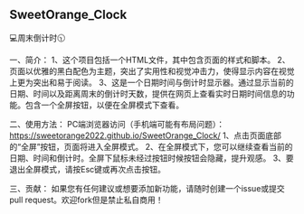 ## SweetOrange_Clock
:computer:周末倒计时:clock1030:

一、简介：
1、这个项目包括一个HTML文件，其中包含页面的样式和脚本。
2、页面以优雅的黑白配色为主题，突出了实用性和视觉冲击力，使得显示内容在视觉上更为突出和易于阅读。
3、这是一个日期时间与倒计时显示器。通过显示当前的日期、时间以及距离周末的倒计时天数，提供在网页上查看实时日期时间信息的功能。包含一个全屏按钮，以便在全屏模式下查看。

二、使用方法：
PC端浏览器访问（手机端可能有布局问题）：  https://sweetorange2022.github.io/SweetOrange_Clock/
1、点击页面底部的“全屏”按钮，页面将进入全屏模式。
2、在全屏模式下，您可以继续查看当前的日期、时间和倒计时。全屏下鼠标未经过按钮时候按钮会隐藏，提升观感。
3、要退出全屏模式，请按Esc键或再次点击按钮。

三、贡献：
如果您有任何建议或想要添加新功能，请随时创建一个issue或提交pull request。欢迎fork但是禁止私自商用！





